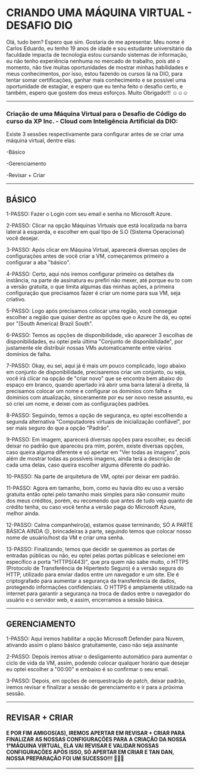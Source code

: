 # CRIANDO UMA MÁQUINA VIRTUAL - DESAFIO DIO

Olá, tudo bem? Espero que sim. Gostaria de me apresentar. Meu nome é Carlos Eduardo, eu tenho 19 anos de idade e sou estudante universitário da faculdade impacta de tecnologia estou cursando sistemas de informação, eu não tenho experiência nenhuma no mercado de trabalho, pois até o momento, não tive muitas oportunidades de mostrar minhas habilidades e meus conhecimentos, por isso, estou fazendo os cursos lá na DIO, para tentar somar certificações, ganhar mais conhecimento e se possível uma oportunidade de estagiar, e espero que eu tenha feito o desafio certo, e também, espero que gostem dos meus esforços. Muito Obrigado!!! ☺️☺️☺️

_______________________________________________________________________________________________________________________________________________________________________________
### Criação de uma Máquina Virtual para o Desafio de Código do curso da XP Inc. - Cloud com Inteligência Artificial da DIO:
Existe 3 sessões respectivamente para configurar antes de se criar uma máquina virtual, dentre elas:

-Básico

-Gerenciamento

-Revisar + Criar

_______________________________________________________________________________________________________________________________________________________________________________
## BÁSICO 

1-PASSO: Fazer o Login com seu email e senha no Microsoft Azure.

2-PASSO: Clicar na opção Máquinas Virtuais que está localizada na barra lateral à esquerda, e escolher em qual tipo de S.O (Sistema Operacional) você desejar.

3-PASSO: Após clicar em Máquina Virtual, aparecerá diversas opções de configurações antes de você criar a VM, começaremos primeiro a configurar a aba "básico".

4-PASSO: Certo, aqui nós iremos configurar primeiro os detalhes da instância, na parte de assinatura eu prefiri não mexer, até porque eu to com a versão gratuita, o que limita algumas das minhas ações, a primeira configuração que precisamos fazer é criar um nome para sua VM, seja criativo.

5-PASSO: Logo após precisamos colocar uma região, você consegue escolher a região que quiser dentre as opções que o Azure lhe dá, eu optei por "(South America) Brazil South".

6-PASSO: Temos as opções de disponibilidade, vão aparecer 3 escolhas de disponibilidades, eu optei pela última "Conjunto de disponibilidade", por justamente ele distribuir nossas VMs automaticamente entre vários domínios de falha.

7-PASSO: Okay, eu sei, aqui já é mais um pouco complicado, logo abaixo em conjunto de disponibilidade, precisaremos criar um conjunto, ou seja, você irá clicar na opção de "criar novo" que se encontra bem abaixo do espaço em branco, quando apertado irá abrir uma barra lateral à direita, lá precisamos colocar um nome e configurar os dominios com falha e dominios com atualização, sinceramente por eu ser novo nesse assunto, eu só criei um nome, e deixei com as configurações padrões.

8-PASSO: Seguindo, temos a opção de segurança, eu optei escolhendo a segunda alternativa "Computadores virtuais de inicialização confiável", por ser mais seguro do que a opção "Padrão".

9-PASSO: Em imagem, aparecerá diversas opções para escolher, eu decidi deixar no padrão que apareceu pra mim, porém, existe diversas opções, caso queira alguma diferente e só apertar em "Ver todas as imagens", pois além de mostrar todas as possíveis imagens, ainda terá a descrição de cada uma delas, caso queira escolher alguma diferente do padrão.

10-PASSO: Na parte de arquitetura de VM, optei por deixar em padrão.

11-PASSO: Agora em tamanho, bom, como eu havia dito eu uso a versão gratuita então optei pelo tamanho mais simples para não consumir muito dos meus créditos, porém, eu recomendo que antes de tudo veja quanto de crédito tenha, ou caso você tenha a versão paga do Microsoft Azure, melhor ainda.

12-PASSO: Calma companheiro(a), estamos quase terminando, SÓ A PARTE BÁSICA AINDA 😔, brincadeiras à parte, seguindo temos que colocar nosso nome de usuário/host da VM e criar uma senha.

13-PASSO: Finalizando, temos que decidir se queremos as portas de entradas públicas ou não, eu optei pelas portas públicas e selecionei em específico a porta "HTTPS(443)", que pra quem não sabe muito, o HTTPS (Protocolo de Transferência de Hipertexto Seguro) é a versão segura do HTTP, utilizado para enviar dados entre um navegador e um site. Ele é criptografado para aumentar a segurança da transferência de dados, protegendo informações confidenciais. O HTTPS é amplamente utilizado na internet para garantir a segurança na troca de dados entre o navegador do usuário e o servidor web, e assim, encerramos a sessão básica.
_______________________________________________________________________________________________________________________________________________________________________________
## GERENCIAMENTO
1-PASSO: Aqui iremos habilitar a opção Microsoft Defender para Nuvem, ativando assim o plano básico gratuitamente, caso não seja assinante

2-PASSO: Depois iremos ativar o desligamento automático para aumentar o ciclo de vida da VM, assim, podendo colocar qualquer horário que desejar eu optei escolher a "00:00" e embaixo é so confirmar o seu email.

3-PASSO: Depois, em opções de oerquestração de patch, deixar padrão, iremos revisar e finalizar a sessão de gerenciamento e ir para a próxima sessão.
_______________________________________________________________________________________________________________________________________________________________________________
## REVISAR + CRIAR

#### E POR FIM AMIGOS(AS), IREMOS APERTAR EM REVISAR + CRIAR PARA FINALIZAR AS NOSSAS CONFIGURAÇÕES PARA A CRIAÇÃO DA NOSSA 1°MÁQUINA VIRTUAL, ELA VAI REVISAR E VALIDAR NOSSAS CONFIGURAÇÕES APÓS ISSO, SÓ APERTAR EM CRIAR E TAN DAN, NOSSA PREPARAÇÃO FOI UM SUCESSO!!! 🎉🎉🎉
_______________________________________________________________________________________________________________________________________________________________________________
